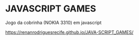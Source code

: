 # JAVASCRIPT GAMES
Jogo da cobrinha (NOKIA 3310) em javascript

https://renanrodriguesrecife.github.io/JAVA-SCRIPT_GAMES/


<!--
- pong
- space invaders
- asteroids
- flappy bird
- tic tac toe
- tetris

- pac man

- outrun
- doom
--!>
